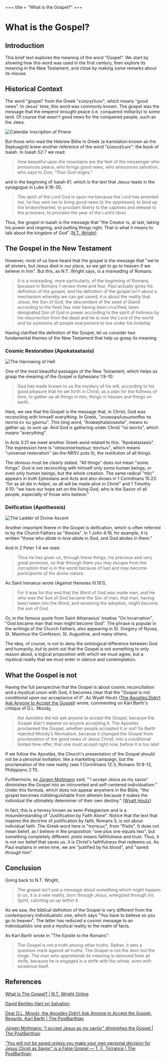 +++
title = "What is the Gospel?"
+++

# What is the Gospel?

## Introduction

This brief text explores the meaning of the word "Gospel". We start by showing how this word was used in the first century, then explore its meaning in the New Testament, and close by making some remarks about its misuse.

## Historical Context

The word "gospel" from the Greek "εὐαγγέλιον", which means "good news". In Jesus' time, this word was commonly known. The gospel was the message that the emperor brought peace (i.e. conquered militarily) to some land. Of course that wasn't good news for the conquered people, such as the Jews.

![Calendar Inscription of Priene](202309101225_Calendar_Inscription_of_Priene.bmp)

But those who read the Hebrew Bible in Greek (a translation known as the Septuagint) knew another reference of the word "εὐαγγέλιον": the book of Isaiah. In Isaiah 52:7 we read:

> How beautiful upon the mountains
>    are the feet of the messenger who announces peace,
> who brings good news,
>    who announces salvation,
>    who says to Zion, “Your God reigns.”

and in the beginning of Isaiah 61, which is the text that Jesus reads in the synagogue in Luke 4:16-30,

>  The spirit of the Lord God is upon me
>     because the Lord has anointed me;
> he has sent me to bring good news to the oppressed,
>     to bind up the brokenhearted,
> to proclaim liberty to the captives
>     and release to the prisoners,
> to proclaim the year of the Lord’s favor

Thus, the gospel in Isaiah is the message that "the Creator is, at last, taking his power and reigning, and putting things right. That is what it means to talk about the kingdom of God" ([N.T. Wright](https://www.youtube.com/watch?v=ji0XgjPumVI)).

## The Gospel in the New Testament

However, most of us have heard that the gospel is the message that "we're all sinners, but Jesus died in our place, so we get to go to heaven if we believe in him". But this, as N.T. Wright says, is a misreading of Romans:

> It is a misreading, more particularly, of the beginning of Romans, because in Romans 1 verses three and four, Paul actually gives his definition of the gospel, and his definition of the gospel isn't about a mechanism whereby we can get saved, it is about the reality that Jesus, the Son of God, the descendant of the seed of David according to the flesh has now having been crucified, been designated Son of God in power according to the spirit of holiness by his resurrection from the dead and he is now the Lord of the world and he summons all people everywhere to live under his lordship.

Having clarified the definition of the Gospel, let us consider two fundamental themes of the New Testament that help us grasp its meaning.

### Cosmic Restoration (Apokatastasis)

![The Harrowing of Hell](202309101430_The_Harrowing_of_Hell.bmp)

One of the most beautiful passages of the New Testament, which helps us grasp the meaning of the Gospel is Ephesians 1:9-10:

> God has made known to us the mystery of his will, according to his good pleasure that he set forth in Christ, as a plan for the fullness of time, to gather up all things in him, things in heaven and things on earth.

Here, we see that the Gospel is the message that, in Christ, God was reconciling with himself everything. In Greek, "ανακεφαλαιωσασθαι τα παντα εν τω χριστω". This long word, "Anakephalaiosastai", means to gather up, to sum up. And God is gathering under Christ "τα παντα", which means "everything".

In Acts 3:21 we meet another Greek word related to this: "Apokatastasis". The expression here is "αποκαταστασεως παντων", which means "universal restoration" (as the NRSV puts it), the restitution of all things.

The obvious must be clearly stated. "All things" does not mean "some things". God is not reconciling with himself only some human beings, or even only human beings, but the whole creation. The same radical "πᾶς" appears in both Ephesians and Acts and also shows in 1 Corinthians 15:22: "for as all die in Adam, so all will be made alive in Christ" and 1 Timothy 4:10: "we have our hope set on the living God, who is the Savior of all people, especially of those who believe."

### Deification (Apotheosis)

![The Ladder of Divine Ascent](202309101434_The_Ladder_of_Divine_Ascent.bmp)

Another important theme in the Gospel is deification, which is often referred to by the Church Fathers as "theosis". In 1 John 4:16, for example, it is written "those who abide in love abide in God, and God abides in them."

And in 2 Peter 1:4 we read:

> Thus he has given us, through these things, his precious and very great promises, so that through them you may escape from the corruption that is in the world because of lust and may become *participants of the divine nature*.

As Saint Irenaeus wrote (Against Heresies III.19.1),

> For it was for this end that the Word of God was made man, and He who was the Son of God became the Son of man, that man, having been taken into the Word, and receiving the adoption, might become the son of God.

Or, in the famous quote from Saint Athanasius' treatise "On Incarnation", "God became man that man might become God". The phrase is popular in the writings of the Church Fathers, also appearing in St. Gregory of Nyssa, St. Maximus the Confessor, St. Augustine, and many others.

The idea, of course, is not to deny the ontological difference between God and humanity, but to point out that the Gospel is not something to only reason about, a logical proposition with which we must agree, but a mystical reality that we must enter in silence and contemplation.

## What the Gospel is not

Having the full perspective that the Gospel is about cosmic reconciliation and a mystical union with God, it becomes clear that the "Gospel is not conditional upon our acceptance of it". As Wyatt Houtz ([The Apostles Didn’t Ask Anyone to Accept the Gospel](http://postbarthian.com/2017/04/21/dear-d-l-moody-apostles-didnt-ask-anyone-accept-gospel-regards-karl-barth/)) wrote, commenting on Karl Barth's critique of D.L. Moody,

> the Apostles did not ask anyone to accept the Gospel, because the Gospel didn't depend on anyone accepting it. The Apostles proclaimed the Gospel, whether people accepted it or not! So Barth rejected Moody's Revivalism, because it changed the Gospel from proclamation of the good news of Jesus Christ, into a conditional limited time offer, that one must accept right now, before it is too late!

If we follow the Apostles, the Church's presentation of the Gospel should not be a personal invitation, like a marketing campaign, but the proclamation of the new reality (see 1 Corinthians 12:3, Romans 10:9-13, Philippians 2:11).

Furthermore, as [Jürgen Moltmann](https://postbarthian.com/2017/04/26/jurgen-moltmann-accept-jesus-savior-diminishes-gospel/) said, "'I accept Jesus as my savior' diminishes the Gospel into an introverted and self-centered individualism." Under this formula, which does not appear anywhere in the Bible, "the gospel becomes indistinguishable from atheism because it makes the individual the ultimately determiner of their own destiny." ([Wyatt Houtz](https://postbarthian.com/2019/02/12/you-will-not-be-saved-unless-you-make-your-own-personal-decision-for-jesus-christ-as-savior-is-a-false-gospel-t-f-torrance/))

In fact, this is a heresy known as semi-Pelagianism and is a misunderstanding of "Justification by Faith Alone". Notice that the text that inspires the doctrine of justification by faith, Romans 5, is not about individual faith. The Greek word here is "πιστεως", from "Pistis". It does not mean belief, as I believe in the proposition "one plus one equals two", but something completely different: *pistis* means faithfulness and trust. Thus, it is not our belief that saves us, it is Christ's faithfulness that redeems us. As Paul explains in verse nine, we are "justified by his blood", and "saved *through* him".

## Conclusion

Going back to N.T. Wright,

> The gospel isn't just a message about something which might happen to us, it is a new reality, born through Jesus, energized through his Spirit, catching us up within it.

As we saw, the biblical definition of the Gospel is very different from the contemporary individualistic one, which says "You have to believe so you go to heaven". The latter has reduced a cosmic message to an individualistic one and a mystical reality to the realm of facts.

As Karl Barth wrote in "The Epistle to the Romans":

> The Gospel is not a truth among other truths. Rather, it sets a question-mark against all truths. The Gospel is not the door but the hinge. The man who apprehends its meaning is removed from all strife, because he is engaged in a strife with the whole, even with existence itself.

## References

[What Is The Gospel? | N.T. Wright Online](https://www.youtube.com/watch?v=ji0XgjPumVI)

[David Bentley Hart on Salvation](https://www.youtube.com/watch?v=iCZZTNGhYSo)

[Dear D.L. Moody, the Apostles Didn’t Ask Anyone to Accept the Gospel. Regards, Karl Barth | The PostBarthian](http://postbarthian.com/2017/04/21/dear-d-l-moody-apostles-didnt-ask-anyone-accept-gospel-regards-karl-barth/)

[Jürgen Moltmann: “I accept Jesus as my savior” diminishes the Gospel | The PostBarthian](https://postbarthian.com/2017/04/26/jurgen-moltmann-accept-jesus-savior-diminishes-gospel/)

[“You will not be saved unless you make your own personal decision for Jesus Christ as Savior” is a False Gospel — T. F. Torrance | The PostBarthian](https://postbarthian.com/2019/02/12/you-will-not-be-saved-unless-you-make-your-own-personal-decision-for-jesus-christ-as-savior-is-a-false-gospel-t-f-torrance/)
